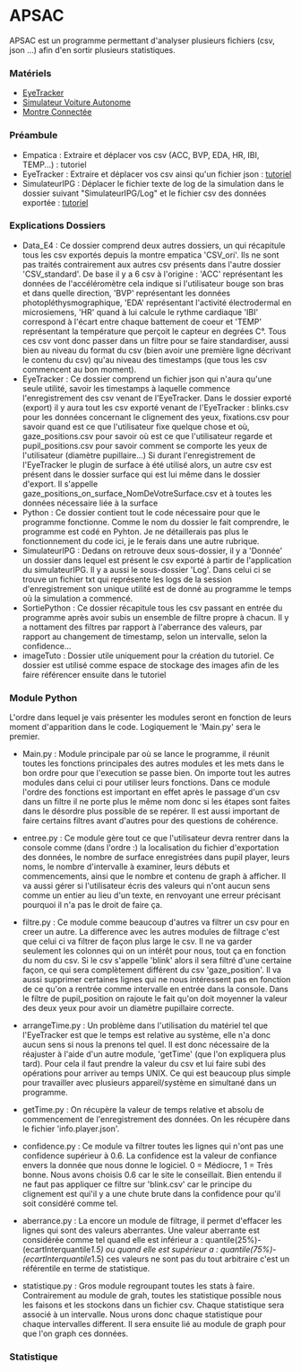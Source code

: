 # APSAC
APSAC est un programme permettant d'analyser plusieurs fichiers (csv, json ...) afin d'en sortir plusieurs statistiques.

### Matériels
- [EyeTracker](https://pupil-labs.com/products/core/)
- [Simulateur Voiture Autonome](https://ipg-automotive.com/fr/)
- [Montre Connectée](https://www.empatica.com/en-eu/research/e4/)

### Préambule
- Empatica : Extraire et déplacer vos csv (ACC, BVP, EDA, HR, IBI, TEMP...) : tutoriel
- EyeTracker : Extraire et déplacer vos csv ainsi qu'un fichier json : [tutoriel](https://github.com/BenderSaucisson/APSAC/wiki/Fichiers-Eye-Tracker)
- SimulateurIPG : Déplacer le fichier texte de log de la simulation dans le dossier suivant "SimulateurIPG/Log" et le fichier csv des données exportée : [tutoriel](https://github.com/BenderSaucisson/APSAC/wiki/Fichiers-Simulateur-IPG)

### Explications Dossiers
- Data_E4 : Ce dossier comprend deux autres dossiers, un qui récapitule tous les csv exportés depuis la montre empatica 'CSV_ori'. Ils ne sont pas traités contrairement aux autres csv présents dans l'autre dossier 'CSV_standard'. De base il y a 6 csv à l'origine : 'ACC' représentant les données de l'accéléromètre cela indique si l'utilisateur bouge son bras et dans quelle direction, 'BVP' représentant les données photopléthysmographique, 'EDA' représentant l'activité électrodermal en microsiemens, 'HR' quand à lui calcule le rythme cardiaque 'IBI' correspond à l'écart entre chaque battement de coeur et 'TEMP' représentant la température que perçoit le capteur en degrées C°.
  Tous ces csv vont donc passer dans un filtre pour se faire standardiser, aussi bien au niveau du format du csv (bien avoir une première ligne décrivant le contenu du csv) qu'au niveau des timestamps (que tous les csv commencent au bon moment). 
- EyeTracker : Ce dossier comprend un fichier json qui n'aura qu'une seule utilité, savoir les timestamps à laquelle commence l'enregistrement des csv venant de l'EyeTracker. Dans le dossier exporté (export) il y aura tout les csv exporté venant de l'EyeTracker : blinks.csv pour les données concernant le clignement des yeux, fixations.csv pour savoir quand est ce que l'utilisateur fixe quelque chose et où, gaze_positions.csv pour savoir où est ce que l'utilisateur regarde et pupil_positions.csv pour savoir comment se comporte les yeux de l'utilisateur (diamètre pupillaire...)
  Si durant l'enregistrement de l'EyeTracker le plugin de surface à été utilisé alors, un autre csv est présent dans le dossier surface qui est lui même dans le dossier d'export. Il s'appelle gaze_positions_on_surface_NomDeVotreSurface.csv et à toutes les données nécessaire liée à la surface
- Python : Ce dossier contient tout le code nécessaire pour que le programme fonctionne. Comme le nom du dossier le fait comprendre, le programme est codé en Pyhton. Je ne détaillerais pas plus le fonctionnement du code ici, je le ferais dans une autre rubrique.
- SimulateurIPG : Dedans on retrouve deux sous-dossier, il y a 'Donnée' un dossier dans lequel est présent le csv exporté à partir de l'application du simulateurIPG. Il y a aussi le sous-dossier 'Log'. Dans celui ci se trouve un fichier txt qui représente les logs de la session d'enregistrement son unique utilité est de donné au programme le temps où la simulation a commencé.
- SortiePython : Ce dossier récapitule tous les csv passant en entrée du programme après avoir subis un ensemble de filtre propre à chacun. Il y a nottament des filtres par rapport à l'aberrance des valeurs, par rapport au changement de timestamp, selon un intervalle, selon la confidence...
- imageTuto : Dossier utile uniquement pour la création du tutoriel. Ce dossier est utilisé comme espace de stockage des images afin de les faire référencer ensuite dans le tutoriel

### Module Python
L'ordre dans lequel je vais présenter les modules seront en fonction de leurs moment d'apparition dans le code. Logiquement le 'Main.py' sera le premier.

- Main.py :
Module principale par où se lance le programme, il réunit toutes les fonctions principales des autres modules et les mets dans le bon ordre pour que l'execution se passe bien. On importe tout les autres modules dans celui ci pour utiliser leurs fonctions. Dans ce module l'ordre des fonctions est important en effet après le passage d'un csv dans un filtre il ne porte plus le même nom donc si les étapes sont faites dans le désordre plus possible de se repérer. Il est aussi important de faire certains filtres avant d'autres pour des questions de cohérence.

- entree.py :
Ce module gère tout ce que l'utilisateur devra rentrer dans la console comme (dans l'ordre :) la localisation du fichier d'exportation des données, le nombre de surface enregistrées dans pupil player, leurs noms, le nombre d'intervalle à examiner, leurs débuts et commencements, ainsi que le nombre et contenu de graph à afficher.
Il va aussi gérer si l'utilisateur écris des valeurs qui n'ont aucun sens comme un entier au lieu d'un texte, en renvoyant une erreur précisant pourquoi il n'a pas le droit de faire ça.

- filtre.py :
Ce module comme beaucoup d'autres va filtrer un csv pour en creer un autre. La difference avec les autres modules de filtrage c'est que celui ci va filtrer de façon plus large le csv. Il ne va garder seulement les colonnes qui on un intérêt pour nous, tout ça en fonction du nom du csv. Si le csv s'appelle 'blink' alors il sera filtré d'une certaine façon, ce qui sera complètement différent du csv 'gaze_position'. Il va aussi supprimer certaines lignes qui ne nous intéressent pas en fonction de ce qu'on a rentrée comme intervalle en entrée dans la console. Dans le filtre de pupil_position on rajoute le fait qu'on doit moyenner la valeur des deux yeux pour avoir un diamètre pupillaire correcte.

- arrangeTime.py :
Un problème dans l'utilisation du matériel tel que l'EyeTracker est que le temps est relative au système, elle n'a donc aucun sens si nous la prenons tel quel. Il est donc nécessaire de la réajuster à l'aide d'un autre module, 'getTime' (que l'on expliquera plus tard). Pour cela il faut prendre la valeur du csv et lui faire subi des opérations pour arriver au temps UNIX. Ce qui est beaucoup plus simple pour travailler avec plusieurs appareil/système en simultané dans un programme.

- getTime.py :
On récupère la valeur de temps relative et absolu de commencement de l'enregistrement des données. On les récupère dans le fichier 'info.player.json'.

- confidence.py :
Ce module va filtrer toutes les lignes qui n'ont pas une confidence supérieur à 0.6. La confidence est la valeur de confiance envers la donnée que nous donne le logiciel. 0 = Médiocre, 1 = Très bonne. Nous avons choisis 0.6 car le site le conseillait. Bien entendu il ne faut pas appliquer ce filtre sur 'blink.csv' car le principe du clignement est qui'il y a une chute brute dans la confidence pour qu'il soit considéré comme tel.

- aberrance.py :
La encore un module de filtrage, il permet d'effacer les lignes qui sont des valeurs aberrantes. Une valeur aberrante est considérée comme tel quand elle est inférieur a : quantile(25%)-(ecartInterquantile*1.5) ou quand elle est supérieur a : quantile(75%)-(ecartInterquantile*1.5) ces valeurs ne sont pas du tout arbitraire c'est un référentile en terme de statistique.

- statistique.py :
Gros module regroupant toutes les stats à faire. Contrairement au module de grah, toutes les statistique possible nous les faisons et les stockons dans un fichier csv. Chaque statistique sera associé à un intervalle. Nous urons donc chaque statistique pour chaque intervalles different. Il sera ensuite lié au module de graph pour que l'on graph ces données.


### Statistique

